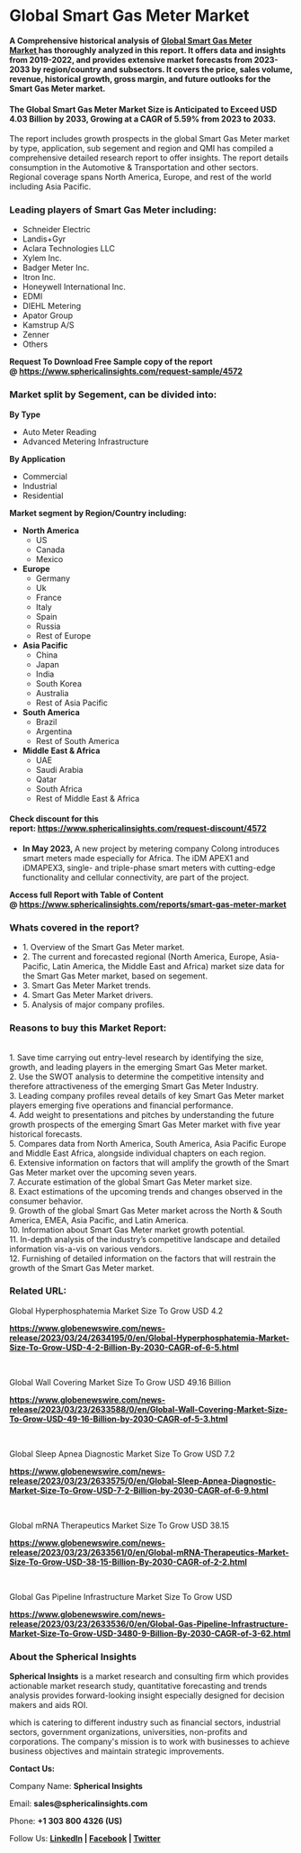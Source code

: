 <h1 class="news-post-title">Global Smart Gas Meter Market</h1>
<p><strong>A Comprehensive historical analysis of&nbsp;<a href="https://www.sphericalinsights.com/reports/smart-gas-meter-market" target="_blank" rel="noopener">Global Smart Gas Meter Market&nbsp;</a>has thoroughly analyzed in this report. It offers data and insights from 2019-2022, and provides extensive market forecasts from 2023-2033 by region/country and subsectors. It covers the price, sales volume, revenue, historical growth, gross margin, and future outlooks for the Smart Gas Meter market.</strong></p>
<h4><strong>The Global Smart Gas Meter Market Size is Anticipated to Exceed USD 4.03 Billion by 2033, Growing at a CAGR of 5.59% from 2023 to 2033.</strong></h4>
<p>The report includes growth prospects in the global Smart Gas Meter market by type, application, sub segement and region and QMI has compiled a comprehensive detailed research report to offer insights. The report details consumption in the Automotive &amp; Transportation and other sectors. Regional coverage spans North America, Europe, and rest of the world including Asia Pacific.</p>
<h3><strong>Leading players of Smart Gas Meter including:</strong></h3>
<ul>
<li>Schneider Electric</li>
<li>Landis+Gyr</li>
<li>Aclara Technologies LLC</li>
<li>Xylem Inc.</li>
<li>Badger Meter Inc.</li>
<li>Itron Inc.</li>
<li>Honeywell International Inc.</li>
<li>EDMI</li>
<li>DIEHL Metering</li>
<li>Apator Group</li>
<li>Kamstrup A/S</li>
<li>Zenner</li>
<li>Others</li>
</ul>
<p><strong>Request To Download Free Sample copy of the report @&nbsp;<a href="https://www.sphericalinsights.com/request-sample/4572">https://www.sphericalinsights.com/request-sample/4572</a></strong></p>
<h3><strong>Market split by Segement, can be divided into:</strong></h3>
<p><strong>By Type</strong></p>
<ul>
<li>Auto Meter Reading</li>
<li>Advanced Metering Infrastructure</li>
</ul>
<p><strong>By Application</strong></p>
<ul>
<li>Commercial</li>
<li>Industrial</li>
<li>Residential</li>
</ul>
<p><strong>Market segment by Region/Country including:</strong></p>
<ul>
<li><strong>North America</strong>
<ul>
<li>US</li>
<li>Canada</li>
<li>Mexico</li>
</ul>
</li>
<li><strong>Europe</strong>
<ul>
<li>Germany</li>
<li>Uk</li>
<li>France</li>
<li>Italy</li>
<li>Spain</li>
<li>Russia</li>
<li>Rest of Europe</li>
</ul>
</li>
<li><strong>Asia Pacific</strong>
<ul>
<li>China</li>
<li>Japan</li>
<li>India</li>
<li>South Korea</li>
<li>Australia</li>
<li>Rest of Asia Pacific</li>
</ul>
</li>
<li><strong>South America</strong>
<ul>
<li>Brazil</li>
<li>Argentina</li>
<li>Rest of South America</li>
</ul>
</li>
<li><strong>Middle East &amp; Africa</strong>
<ul>
<li>UAE</li>
<li>Saudi Arabia</li>
<li>Qatar</li>
<li>South Africa</li>
<li>Rest of Middle East &amp; Africa</li>
</ul>
</li>
</ul>
<h4>Check discount for this report:&nbsp;<a href="https://www.sphericalinsights.com/request-discount/4572">https://www.sphericalinsights.com/request-discount/4572</a></h4>
<ul>
<li><strong>In May 2023,&nbsp;</strong>A new project by metering company Colong introduces smart meters made especially for Africa. The iDM APEX1 and iDMAPEX3, single- and triple-phase smart meters with cutting-edge functionality and cellular connectivity, are part of the project.</li>
</ul>
<p><strong>Access full Report with Table of Content @&nbsp;<a href="https://www.sphericalinsights.com/reports/smart-gas-meter-market">https://www.sphericalinsights.com/reports/smart-gas-meter-market</a>&nbsp;</strong></p>
<h3><strong>Whats covered in the report?</strong></h3>
<ul>
<li>1. Overview of the Smart Gas Meter market.</li>
<li>2. The current and forecasted regional (North America, Europe, Asia-Pacific, Latin America, the Middle East and Africa) market size data for the Smart Gas Meter market, based on segement.</li>
<li>3. Smart Gas Meter Market trends.</li>
<li>4. Smart Gas Meter Market drivers.</li>
<li>5. Analysis of major company profiles.</li>
</ul>
<h3><strong>Reasons to buy this Market Report:</strong></h3>
<p><br />1. Save time carrying out entry-level research by identifying the size, growth, and leading players in the emerging Smart Gas Meter market.<br />2. Use the SWOT analysis to determine the competitive intensity and therefore attractiveness of the emerging Smart Gas Meter Industry.<br />3. Leading company profiles reveal details of key Smart Gas Meter market players emerging five operations and financial performance.<br />4. Add weight to presentations and pitches by understanding the future growth prospects of the emerging Smart Gas Meter market with five year historical forecasts.<br />5. Compares data from North America, South America, Asia Pacific Europe and Middle East Africa, alongside individual chapters on each region.<br />6. Extensive information on factors that will amplify the growth of the Smart Gas Meter market over the upcoming seven years.<br />7. Accurate estimation of the global Smart Gas Meter market size.<br />8. Exact estimations of the upcoming trends and changes observed in the consumer behavior.<br />9. Growth of the global Smart Gas Meter market across the North &amp; South America, EMEA, Asia Pacific, and Latin America.<br />10. Information about Smart Gas Meter market growth potential.<br />11. In-depth analysis of the industry&rsquo;s competitive landscape and detailed information vis-a-vis on various vendors.<br />12. Furnishing of detailed information on the factors that will restrain the growth of the Smart Gas Meter market.</p>
<h3><strong>Related URL:</strong></h3>
<p>Global Hyperphosphatemia Market Size To Grow USD 4.2</p>
<p><strong><a href="https://www.globenewswire.com/news-release/2023/03/24/2634195/0/en/Global-Hyperphosphatemia-Market-Size-To-Grow-USD-4-2-Billion-By-2030-CAGR-of-6-5.html">https://www.globenewswire.com/news-release/2023/03/24/2634195/0/en/Global-Hyperphosphatemia-Market-Size-To-Grow-USD-4-2-Billion-By-2030-CAGR-of-6-5.html</a>&nbsp;&nbsp;</strong></p>
<p>&nbsp;</p>
<p>Global Wall Covering Market Size To Grow USD 49.16 Billion</p>
<p><strong><a href="https://www.globenewswire.com/news-release/2023/03/23/2633588/0/en/Global-Wall-Covering-Market-Size-To-Grow-USD-49-16-Billion-by-2030-CAGR-of-5-3.html">https://www.globenewswire.com/news-release/2023/03/23/2633588/0/en/Global-Wall-Covering-Market-Size-To-Grow-USD-49-16-Billion-by-2030-CAGR-of-5-3.html</a>&nbsp;</strong></p>
<p>&nbsp;</p>
<p>Global Sleep Apnea Diagnostic Market Size To Grow USD 7.2</p>
<p><strong><a href="https://www.globenewswire.com/news-release/2023/03/23/2633575/0/en/Global-Sleep-Apnea-Diagnostic-Market-Size-To-Grow-USD-7-2-Billion-by-2030-CAGR-of-6-9.html">https://www.globenewswire.com/news-release/2023/03/23/2633575/0/en/Global-Sleep-Apnea-Diagnostic-Market-Size-To-Grow-USD-7-2-Billion-by-2030-CAGR-of-6-9.html</a>&nbsp;</strong></p>
<p>&nbsp;</p>
<p>Global mRNA Therapeutics Market Size To Grow USD 38.15</p>
<p><strong><a href="https://www.globenewswire.com/news-release/2023/03/23/2633561/0/en/Global-mRNA-Therapeutics-Market-Size-To-Grow-USD-38-15-Billion-By-2030-CAGR-of-2-2.html">https://www.globenewswire.com/news-release/2023/03/23/2633561/0/en/Global-mRNA-Therapeutics-Market-Size-To-Grow-USD-38-15-Billion-By-2030-CAGR-of-2-2.html</a>&nbsp;</strong></p>
<p>&nbsp;</p>
<p>Global Gas Pipeline Infrastructure Market Size To Grow USD</p>
<p><strong><a href="https://www.globenewswire.com/news-release/2023/03/23/2633536/0/en/Global-Gas-Pipeline-Infrastructure-Market-Size-To-Grow-USD-3480-9-Billion-By-2030-CAGR-of-3-62.html">https://www.globenewswire.com/news-release/2023/03/23/2633536/0/en/Global-Gas-Pipeline-Infrastructure-Market-Size-To-Grow-USD-3480-9-Billion-By-2030-CAGR-of-3-62.html</a>&nbsp;</strong></p>
<h3><strong>About the Spherical Insights</strong></h3>
<p><strong>Spherical Insights</strong>&nbsp;is a market research and consulting firm which provides actionable market research study, quantitative forecasting and trends analysis provides forward-looking insight especially designed for decision makers and aids ROI.</p>
<p>which is catering to different industry such as financial sectors, industrial sectors, government organizations, universities, non-profits and corporations. The company's mission is to work with businesses to achieve business objectives and maintain strategic improvements.</p>
<p><strong>Contact Us:</strong></p>
<p>Company Name:&nbsp;<strong>Spherical Insights</strong></p>
<p>Email:&nbsp;<strong>sales@sphericalinsights.com</strong></p>
<p>Phone:&nbsp;<strong>+1 303 800 4326 (US)</strong></p>
<p>Follow Us:&nbsp;<strong><a href="https://www.linkedin.com/company/spherical-insight/"><u>LinkedIn</u></a>&nbsp;|&nbsp;<a href="https://www.facebook.com/sphericalinsights22"><u>Facebook</u></a>&nbsp;|&nbsp;<a href="https://twitter.com/SInsights_US"><u>Twitter</u></a></strong></p>

